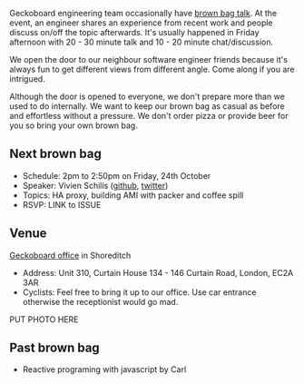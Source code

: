 Geckoboard engineering team occasionally have [brown bag talk](http://en.wikipedia.org/wiki/Brown-bag_seminar).
At the event, an engineer shares an experience from recent work and people discuss on/off the topic afterwards.
It's usually happened in Friday afternoon with 20 - 30 minute talk and 10 - 20 minute chat/discussion.

We open the door to our neighbour software engineer friends because it's always fun to get different views from different angle.
Come along if you are intrigued.

Although the door is opened to everyone, we don't prepare more than we used to do internally.
We want to keep our brown bag as casual as before and effortless without a pressure.
We don't order pizza or provide beer for you so bring your own brown bag.


## Next brown bag

* Schedule: 2pm to 2:50pm on Friday, 24th October
* Speaker: Vivien Schilis ([github](https://github.com/vivienschilis), [twitter](https://twitter.com/vivienschilis))
* Topics: HA proxy, building AMI with packer and coffee spill
* RSVP: LINK to ISSUE

## Venue

[Geckoboard office](http://4sq.com/LB8eUs) in Shoreditch

* Address: Unit 310, Curtain House 134 - 146 Curtain Road, London, EC2A 3AR
* Cyclists: Feel free to bring it up to our office. Use car entrance otherwise the receptionist would go mad.

PUT PHOTO HERE

## Past brown bag

* Reactive programing with javascript by Carl
